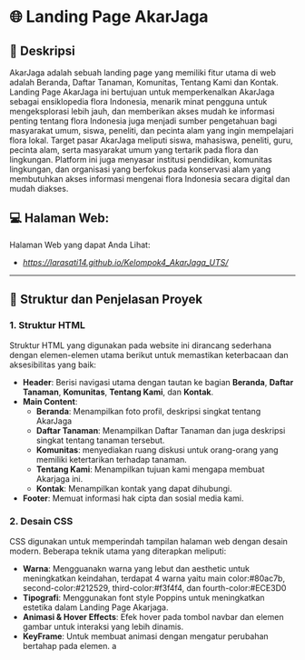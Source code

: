 # 🌐 Landing Page AkarJaga

## 📜 Deskripsi 
AkarJaga adalah sebuah landing page yang memiliki fitur utama di web adalah Beranda, Daftar Tanaman, Komunitas, Tentang Kami dan Kontak. Landing Page AkarJaga ini bertujuan untuk memperkenalkan AkarJaga sebagai ensiklopedia flora Indonesia, menarik minat pengguna untuk mengeksplorasi lebih jauh, dan memberikan akses mudah ke informasi penting tentang flora Indonesia juga menjadi sumber pengetahuan bagi masyarakat umum, siswa, peneliti, dan pecinta alam yang ingin mempelajari flora lokal. Target pasar AkarJaga meliputi siswa, mahasiswa, peneliti, guru, pecinta alam, serta masyarakat umum yang tertarik pada flora dan lingkungan. Platform ini juga menyasar institusi pendidikan, komunitas lingkungan, dan organisasi yang berfokus pada konservasi alam yang membutuhkan akses informasi mengenai flora Indonesia secara digital dan mudah diakses.

## 💻 Halaman Web:
Halaman Web yang dapat Anda Lihat:
- *https://larasati14.github.io/Kelompok4_AkarJaga_UTS/*

---

## 📍 Struktur dan Penjelasan Proyek

### 1. Struktur HTML
   Struktur HTML yang digunakan pada website ini dirancang sederhana dengan elemen-elemen utama berikut untuk memastikan keterbacaan dan aksesibilitas yang baik:

   - **Header**: Berisi navigasi utama dengan tautan ke bagian **Beranda**, **Daftar Tanaman**, **Komunitas**, **Tentang Kami**, dan **Kontak**.
   - **Main Content**:
     - **Beranda**: Menampilkan foto profil, deskripsi singkat tentang AkarJaga
     - **Daftar Tanaman**: Menampilkan Daftar Tanaman dan juga deskripsi singkat tentang tanaman tersebut.
     - **Komunitas**: menyediakan ruang diskusi untuk orang-orang yang memiliki ketertarikan terhadap tanaman.
     - **Tentang Kami**: Menampilkan tujuan kami mengapa membuat Akarjaga ini.
     - **Kontak**: Menampilkan kontak yang dapat dihubungi.
   - **Footer**: Memuat informasi hak cipta dan sosial media kami.

### 2. Desain CSS
   CSS digunakan untuk memperindah tampilan halaman web dengan desain modern. Beberapa teknik utama yang diterapkan meliputi:

   - **Warna**: Mengguanakn warna yang lebut dan aesthetic untuk meningkatkan keindahan, terdapat 4 warna yaitu main              color:#80ac7b, second-color:#212529, third-color:#f3f4f4, dan fourth-color:#ECE3D0
   - **Tipografi**: Menggunakan font style Poppins untuk meningkatkan estetika dalam Landing Page Akarjaga.
   - **Animasi & Hover Effects**: Efek hover pada tombol navbar dan elemen gambar untuk interaksi yang lebih dinamis.
   - **KeyFrame**: Untuk membuat animasi dengan mengatur perubahan bertahap pada elemen.
a 
